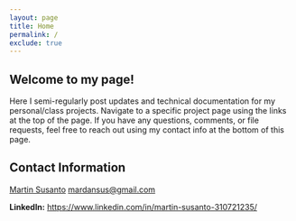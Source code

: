 ```yaml
---
layout: page
title: Home
permalink: /
exclude: true
---
```


## Welcome to my page! 

Here I semi-regularly post updates and technical documentation for my personal/class projects. Navigate to a specific project page using the links at the top of the page. If you have any questions, comments, or file requests, feel free to reach out using my contact info at the bottom of this page.

## Contact Information
[Martin Susanto](https://github.com/Martin5009)
mardansus@gmail.com

**LinkedIn:**
<https://www.linkedin.com/in/martin-susanto-310721235/>

